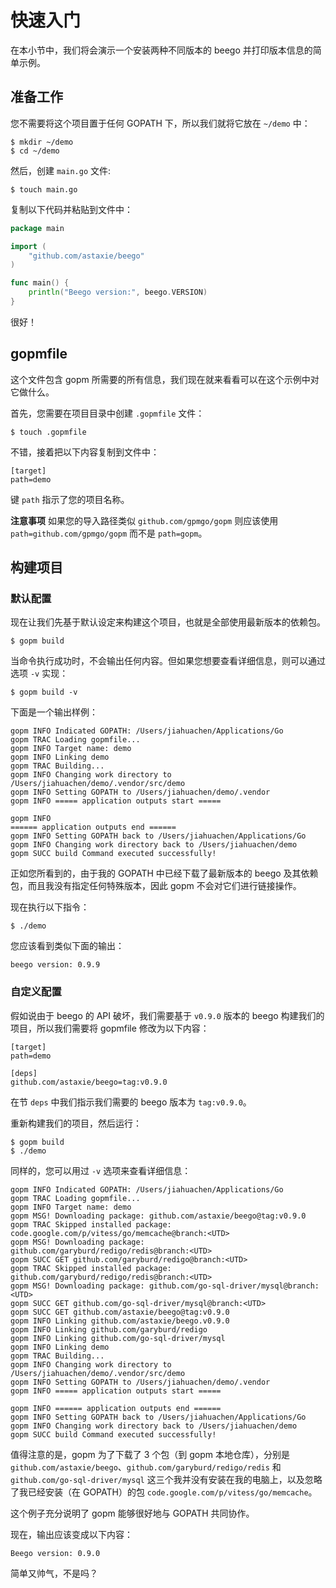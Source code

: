 快速入门
====

在本小节中，我们将会演示一个安装两种不同版本的 beego 并打印版本信息的简单示例。

## 准备工作

您不需要将这个项目置于任何 GOPATH 下，所以我们就将它放在  `~/demo` 中：

	$ mkdir ~/demo
	$ cd ~/demo
	
然后，创建 `main.go` 文件:

	$ touch main.go
	
复制以下代码并粘贴到文件中：

```go
package main

import (
	"github.com/astaxie/beego"
)

func main() {
	println("Beego version:", beego.VERSION)
}
```

很好！

## gopmfile

这个文件包含 gopm 所需要的所有信息，我们现在就来看看可以在这个示例中对它做什么。

首先，您需要在项目目录中创建 `.gopmfile` 文件：

	$ touch .gopmfile
	
不错，接着把以下内容复制到文件中：

	[target]
	path=demo
	
键 `path` 指示了您的项目名称。

**注意事项** 如果您的导入路径类似 `github.com/gpmgo/gopm` 则应该使用 `path=github.com/gpmgo/gopm` 而不是 `path=gopm`。

## 构建项目

### 默认配置

现在让我们先基于默认设定来构建这个项目，也就是全部使用最新版本的依赖包。

	$ gopm build
	
当命令执行成功时，不会输出任何内容。但如果您想要查看详细信息，则可以通过选项 `-v` 实现：

	$ gopm build -v
	
下面是一个输出样例：

	gopm INFO Indicated GOPATH: /Users/jiahuachen/Applications/Go
	gopm TRAC Loading gopmfile...
	gopm INFO Target name: demo
	gopm INFO Linking demo
	gopm TRAC Building...
	gopm INFO Changing work directory to /Users/jiahuachen/demo/.vendor/src/demo
	gopm INFO Setting GOPATH to /Users/jiahuachen/demo/.vendor
	gopm INFO ===== application outputs start =====
	
	gopm INFO
	====== application outputs end ======
	gopm INFO Setting GOPATH back to /Users/jiahuachen/Applications/Go
	gopm INFO Changing work directory back to /Users/jiahuachen/demo
	gopm SUCC build Command executed successfully!
	
正如您所看到的，由于我的 GOPATH 中已经下载了最新版本的 beego 及其依赖包，而且我没有指定任何特殊版本，因此 gopm 不会对它们进行链接操作。

现在执行以下指令：

	$ ./demo
	
您应该看到类似下面的输出：

	beego version: 0.9.9
	
### 自定义配置

假如说由于 beego 的 API 破坏，我们需要基于 `v0.9.0` 版本的 beego 构建我们的项目，所以我们需要将 gopmfile 修改为以下内容：

	[target]
	path=demo
	
	[deps]
	github.com/astaxie/beego=tag:v0.9.0
	
在节 `deps` 中我们指示我们需要的 beego 版本为 `tag:v0.9.0`。

重新构建我们的项目，然后运行：

	$ gopm build
	$ ./demo
	
同样的，您可以用过 `-v` 选项来查看详细信息：

	gopm INFO Indicated GOPATH: /Users/jiahuachen/Applications/Go
	gopm TRAC Loading gopmfile...
	gopm INFO Target name: demo
	gopm MSG! Downloading package: github.com/astaxie/beego@tag:v0.9.0
	gopm TRAC Skipped installed package: code.google.com/p/vitess/go/memcache@branch:<UTD>
	gopm MSG! Downloading package: github.com/garyburd/redigo/redis@branch:<UTD>
	gopm SUCC GET github.com/garyburd/redigo@branch:<UTD>
	gopm TRAC Skipped installed package: github.com/garyburd/redigo/redis@branch:<UTD>
	gopm MSG! Downloading package: github.com/go-sql-driver/mysql@branch:<UTD>
	gopm SUCC GET github.com/go-sql-driver/mysql@branch:<UTD>
	gopm SUCC GET github.com/astaxie/beego@tag:v0.9.0
	gopm INFO Linking github.com/astaxie/beego.v0.9.0
	gopm INFO Linking github.com/garyburd/redigo
	gopm INFO Linking github.com/go-sql-driver/mysql
	gopm INFO Linking demo
	gopm TRAC Building...
	gopm INFO Changing work directory to /Users/jiahuachen/demo/.vendor/src/demo
	gopm INFO Setting GOPATH to /Users/jiahuachen/demo/.vendor
	gopm INFO ===== application outputs start =====
	
	gopm INFO ====== application outputs end ======
	gopm INFO Setting GOPATH back to /Users/jiahuachen/Applications/Go
	gopm INFO Changing work directory back to /Users/jiahuachen/demo
	gopm SUCC build Command executed successfully!
	
值得注意的是，gopm 为了下载了 3 个包（到 gopm 本地仓库），分别是 `github.com/astaxie/beego`、`github.com/garyburd/redigo/redis` 和 `github.com/go-sql-driver/mysql` 这三个我并没有安装在我的电脑上，以及忽略了我已经安装（在 GOPATH）的包 `code.google.com/p/vitess/go/memcache`。

这个例子充分说明了 gopm 能够很好地与 GOPATH 共同协作。

现在，输出应该变成以下内容：

	Beego version: 0.9.0
	
简单又帅气，不是吗？